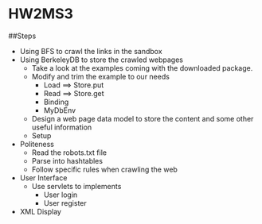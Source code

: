 HW2MS3
======



##Steps
- Using BFS to crawl the links in the sandbox
- Using BerkeleyDB to store the crawled webpages
  - Take a look at the examples coming with the downloaded package.
  - Modify and trim the example to our needs
    - Load ==> Store.put
    - Read ==> Store.get
    - Binding
    - MyDbEnv
  - Design a web page data model to store the content and some other useful information
  - Setup
- Politeness
  - Read the robots.txt file
  - Parse into hashtables
  - Follow specific rules when crawling the web
- User Interface
  - Use servlets to implements
    - User login
    - User register
- XML Display
